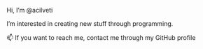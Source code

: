 Hi, I’m @acilveti

I’m interested in creating new stuff through programming.

 📫 If you want to reach me, contact me through my GitHub profile


